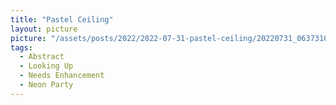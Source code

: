 ```yaml
---
title: "Pastel Ceiling"
layout: picture
picture: "/assets/posts/2022/2022-07-31-pastel-ceiling/20220731_063731018_iOS.jpg"
tags:
  - Abstract
  - Looking Up
  - Needs Enhancement
  - Neon Party
---
```

